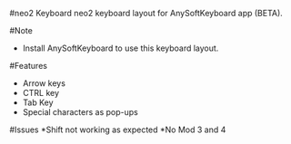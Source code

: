 #neo2 Keyboard
neo2 keyboard layout for AnySoftKeyboard app (BETA).


#Note
* Install AnySoftKeyboard to use this keyboard layout.

#Features
* Arrow keys
* CTRL key
* Tab Key
* Special characters as pop-ups

#Issues
*Shift not working as expected
*No Mod 3 and 4
